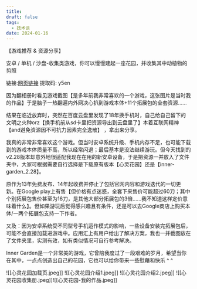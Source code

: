 ```yaml
---
title: 
draft: false
tags:
  - 技术谈
date: 2024-01-16
---
```

【游戏推荐 & 资源分享】 

安卓 / 单机 / 沙盘-收集类游戏，你可以慢慢建起一座花园，并收集其中动植物的剪照

链接:[网页链接](https://pan.baidu.com/s/11q_Q_HiTZGTz_VoF8MKNQw) 
提取码: y5en 

因为翻相册时看见游戏截图【是多年前我非常喜欢的一个游戏，这张图片是当时我的作品】于是脑子一热翻遍内外网决心扒到游戏本体+11个拓展包的全套资源…… 

结果在临近放弃时，突然在百度云盘里发现了18年换手机时，自己给自己留下的文明之火种orz【换手机前从sd卡里把资源导出到云盘里了】本着互联网精神【and避免资源因不可抗力因素完全逸散】 ，拿出来分享。

我真的非常非常喜欢这个游戏。但当时安卓系统升级、手机内存不足，也可能下载到的游戏本体质量不高，所以经常闪退；最后基本是没法继续游玩。但今天找到的v2.28版本却意外地很适配我现在在用的新安卓设备，于是把资源一并放入了文件夹中，大家可根据需要自行选择是下载原有版本【心灵花园】还是【inner-garden_2.28】。 

原作为13年免费发布、14年起收费并停止了包括官网内容和游戏迭代的一切更新。在Google play上有售【但价格有点迷惑，全套下来售价可能超过60刀；其中个别拓展包售价甚至为16刀，是其他大部分拓展包的3倍……我不知道这样定价意味着什么】。但如果游玩后觉得感兴趣且有条件，还是可以去Google商店上购买本体/一两个拓展包支持一下作者。 

又及：因为安卓系统受不同型号手机运作模式的影响，一些设备安装完拓展包后，可能不会直接加载进游戏中。应用汇上有用户给出了解决方案，我也一并截图放在了文件夹里，实测有效，如有类似情况可自行参考解决。 

Inner Garden是一个非常美的游戏，它曾陪我度过了一段艰难的岁月，希望当你在其中，一点点创造出自己的花园，它也可以给你带来一些慰藉和快乐 ^ ^

![[心灵花园加载页.jpeg]]
![[心灵花园介绍1.jpeg]]
![[心灵花园介绍2.jpeg]]
![[心灵花园收集册.jpeg]]![[心灵花园-我的作品.jpeg]]